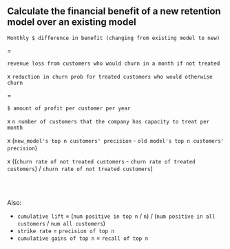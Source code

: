 ## Calculate the financial benefit of a new retention model over an existing model

`Monthly $ difference in benefit (changing from existing model to new)`

=

`revenue loss from customers who would churn in a month if not treated`

x `reduction in churn prob for treated customers who would otherwise churn`

=

`$ amount of profit per customer per year`

x `n number of customers that the company has capacity to treat per month`

x (`new_model's top n customers' precision` - `old model's top n customers' precision`)

x ((`churn rate of not treated customers` - `churn rate of treated customers`) / `churn rate of not treated customers`)

<br>
<br>

Also:

- `cumulative lift` = (`num positive in top n` / `n`) / (`num positive in all customers` / `num all customers`)
- `strike rate` = `precision of top n`
- `cumulative gains of top n` = `recall of top n`
